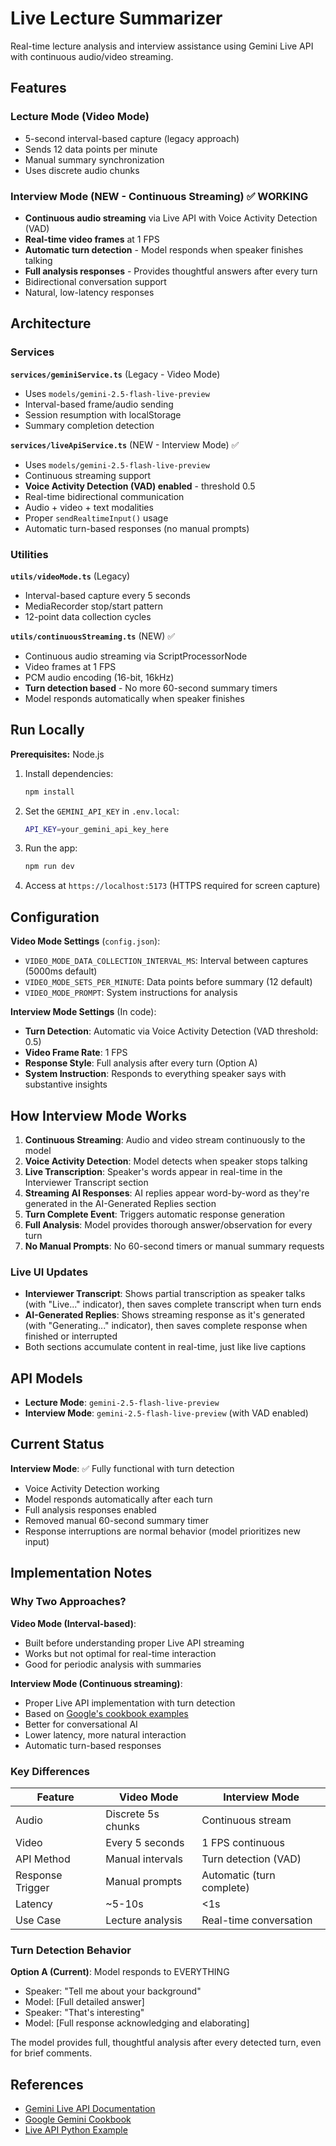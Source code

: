 # Live Lecture Summarizer

Real-time lecture analysis and interview assistance using Gemini Live API with continuous audio/video streaming.

## Features

### Lecture Mode (Video Mode)
- 5-second interval-based capture (legacy approach)
- Sends 12 data points per minute
- Manual summary synchronization
- Uses discrete audio chunks

### Interview Mode (NEW - Continuous Streaming) ✅ WORKING
- **Continuous audio streaming** via Live API with Voice Activity Detection (VAD)
- **Real-time video frames** at 1 FPS
- **Automatic turn detection** - Model responds when speaker finishes talking
- **Full analysis responses** - Provides thoughtful answers after every turn
- Bidirectional conversation support
- Natural, low-latency responses

## Architecture

### Services

**`services/geminiService.ts`** (Legacy - Video Mode)
- Uses `models/gemini-2.5-flash-live-preview`
- Interval-based frame/audio sending
- Session resumption with localStorage
- Summary completion detection

**`services/liveApiService.ts`** (NEW - Interview Mode) ✅
- Uses `models/gemini-2.5-flash-live-preview`
- Continuous streaming support
- **Voice Activity Detection (VAD) enabled** - threshold 0.5
- Real-time bidirectional communication
- Audio + video + text modalities
- Proper `sendRealtimeInput()` usage
- Automatic turn-based responses (no manual prompts)

### Utilities

**`utils/videoMode.ts`** (Legacy)
- Interval-based capture every 5 seconds
- MediaRecorder stop/start pattern
- 12-point data collection cycles

**`utils/continuousStreaming.ts`** (NEW) ✅
- Continuous audio streaming via ScriptProcessorNode
- Video frames at 1 FPS
- PCM audio encoding (16-bit, 16kHz)
- **Turn detection based** - No more 60-second summary timers
- Model responds automatically when speaker finishes

## Run Locally

**Prerequisites:** Node.js

1. Install dependencies:
   ```bash
   npm install
   ```

2. Set the `GEMINI_API_KEY` in `.env.local`:
   ```bash
   API_KEY=your_gemini_api_key_here
   ```

3. Run the app:
   ```bash
   npm run dev
   ```

4. Access at `https://localhost:5173` (HTTPS required for screen capture)

## Configuration

**Video Mode Settings** (`config.json`):
- `VIDEO_MODE_DATA_COLLECTION_INTERVAL_MS`: Interval between captures (5000ms default)
- `VIDEO_MODE_SETS_PER_MINUTE`: Data points before summary (12 default)
- `VIDEO_MODE_PROMPT`: System instructions for analysis

**Interview Mode Settings** (In code):
- **Turn Detection**: Automatic via Voice Activity Detection (VAD threshold: 0.5)
- **Video Frame Rate**: 1 FPS
- **Response Style**: Full analysis after every turn (Option A)
- **System Instruction**: Responds to everything speaker says with substantive insights

## How Interview Mode Works

1. **Continuous Streaming**: Audio and video stream continuously to the model
2. **Voice Activity Detection**: Model detects when speaker stops talking
3. **Live Transcription**: Speaker's words appear in real-time in the Interviewer Transcript section
4. **Streaming AI Responses**: AI replies appear word-by-word as they're generated in the AI-Generated Replies section
5. **Turn Complete Event**: Triggers automatic response generation
6. **Full Analysis**: Model provides thorough answer/observation for every turn
7. **No Manual Prompts**: No 60-second timers or manual summary requests

### Live UI Updates
- **Interviewer Transcript**: Shows partial transcription as speaker talks (with "Live..." indicator), then saves complete transcript when turn ends
- **AI-Generated Replies**: Shows streaming response as it's generated (with "Generating..." indicator), then saves complete response when finished or interrupted
- Both sections accumulate content in real-time, just like live captions

## API Models

- **Lecture Mode**: `gemini-2.5-flash-live-preview`
- **Interview Mode**: `gemini-2.5-flash-live-preview` (with VAD enabled)

## Current Status

**Interview Mode**: ✅ Fully functional with turn detection
- Voice Activity Detection working
- Model responds automatically after each turn
- Full analysis responses enabled
- Removed manual 60-second summary timer
- Response interruptions are normal behavior (model prioritizes new input)

## Implementation Notes

### Why Two Approaches?

**Video Mode (Interval-based)**:
- Built before understanding proper Live API streaming
- Works but not optimal for real-time interaction
- Good for periodic analysis with summaries

**Interview Mode (Continuous streaming)**:
- Proper Live API implementation with turn detection
- Based on [Google's cookbook examples](https://github.com/google-gemini/cookbook)
- Better for conversational AI
- Lower latency, more natural interaction
- Automatic turn-based responses

### Key Differences

| Feature | Video Mode | Interview Mode |
|---------|-----------|----------------|
| Audio | Discrete 5s chunks | Continuous stream |
| Video | Every 5 seconds | 1 FPS continuous |
| API Method | Manual intervals | Turn detection (VAD) |
| Response Trigger | Manual prompts | Automatic (turn complete) |
| Latency | ~5-10s | <1s |
| Use Case | Lecture analysis | Real-time conversation |

### Turn Detection Behavior

**Option A (Current)**: Model responds to EVERYTHING
- Speaker: "Tell me about your background"
- Model: [Full detailed answer]
- Speaker: "That's interesting"
- Model: [Full response acknowledging and elaborating]

The model provides full, thoughtful analysis after every detected turn, even for brief comments.

## References

- [Gemini Live API Documentation](https://ai.google.dev/gemini-api/docs/live)
- [Google Gemini Cookbook](https://github.com/google-gemini/cookbook)
- [Live API Python Example](https://github.com/google-gemini/cookbook/blob/main/quickstarts/Get_started_LiveAPI.py)

